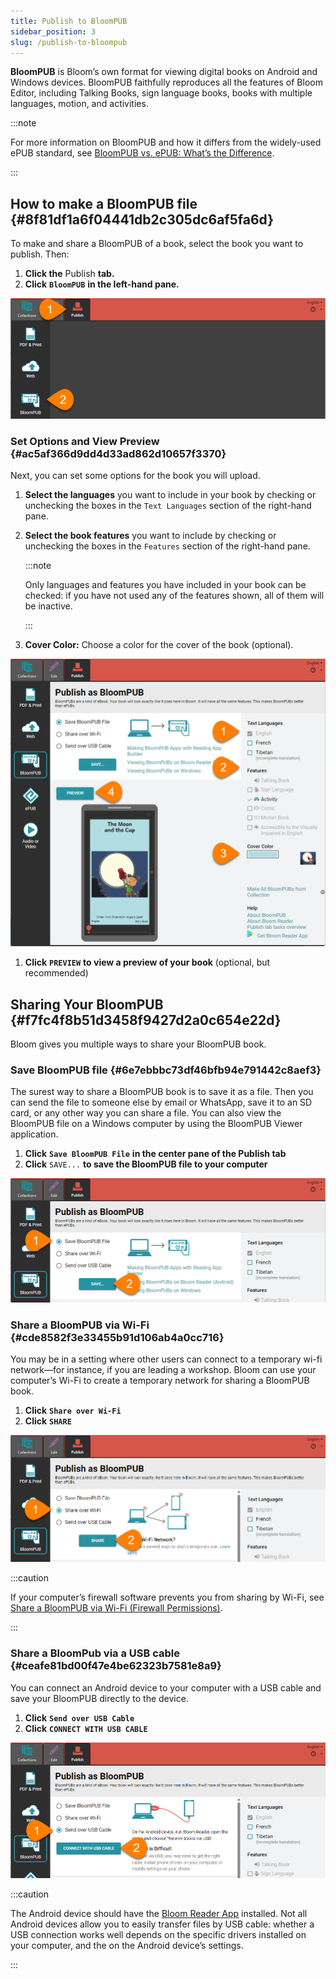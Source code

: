 ```yaml
---
title: Publish to BloomPUB
sidebar_position: 3
slug: /publish-to-bloompub
---
```




**BloomPUB** is Bloom’s own format for viewing digital books on Android and Windows devices. BloomPUB faithfully reproduces all the features of Bloom Editor, including Talking Books, sign language books, books with multiple languages, motion, and activities. 


:::note

For more information on BloomPUB and how it differs from the widely-used ePUB standard, see [BloomPUB vs. ePUB: What’s the Difference](/compare-bloomPUB-ePUB). 

:::




## How to make a BloomPUB file {#8f81df1a6f04441db2c305dc6af5fa6d}


To make and share a BloomPUB of a book, select the book you want to publish. Then: 

1. **Click the** Publish **tab.**
2. **Click** **`BloomPUB`** **in the left-hand pane.**

![](./publish-to-bloompub.5e4440af-ab0a-4c94-a88c-9ca57a035722.png)


### Set Options and View Preview {#ac5af366d9dd4d33ad862d10657f3370}


Next, you can set some options for the book you will upload. 

1. **Select the languages** you want to include in your book by checking or unchecking the boxes in the `Text Languages` section of the right-hand pane.
2. **Select the book features** you want to include by checking or unchecking the boxes in the `Features` section of the right-hand pane.

	:::note
	
	Only languages and features you have included in your book can be checked: if you have not used any of the features shown, all of them will be inactive.
	
	:::
	
	

3. **Cover Color:** Choose a color for the cover of the book (optional).

![](./publish-to-bloompub.5594640d-705d-4bd3-930f-5ef8e3945ff3.png)

1. **Click** **`PREVIEW`** **to view a preview of your book** (optional, but recommended)

## Sharing Your BloomPUB {#f7fc4f8b51d3458f9427d2a0c654e22d}


Bloom gives you multiple ways to share your BloomPUB book. 


### Save BloomPUB file {#6e7ebbbc73df46bfb94e791442c8aef3}


The surest way to share a BloomPUB book is to save it as a file. Then you can send the file to someone else by email or WhatsApp, save it to an SD card, or any other way you can share a file. You can also view the BloomPUB file on a Windows computer by using the BloomPUB Viewer application. 

1. **Click** **`Save BloomPUB File`** **in the center pane of the Publish tab**
2. **Click** `SAVE...` **to save the BloomPUB file to your computer**

![](./publish-to-bloompub.78b68d61-e5bb-4a86-88d7-7abb24725cb1.png)


### Share a BloomPUB via Wi-Fi {#cde8582f3e33455b91d106ab4a0cc716}


You may be in a setting where other users can connect to a temporary wi-fi network—for instance, if you are leading a workshop. Bloom can use your computer’s Wi-Fi to create a temporary network for sharing a BloomPUB book. 

1. **Click** **`Share over Wi-Fi`**
2. **Click** **`SHARE`**

![](./publish-to-bloompub.c7d3cb49-5124-45f6-9f1d-2e20d6996fc5.png)


:::caution

If your computer’s firewall software prevents you from sharing by Wi-Fi, see [Share a BloomPUB via Wi-Fi (Firewall Permissions)](/bloom-firewall).

:::




### Share a BloomPub via a USB cable {#ceafe81bd00f47e4be62323b7581e8a9}


You can connect an Android device to your computer with a USB cable and save your BloomPUB directly to the device. 

1. **Click** **`Send over USB Cable`**
2. **Click** **`CONNECT WITH USB CABLE`**

![](./publish-to-bloompub.46adb216-6e1c-414f-80db-d75c0b3b468a.png)


:::caution

The Android device should have the [Bloom Reader App](https://bloomlibrary.org/page/resources/bloom-reader) installed. Not all Android devices allow you to easily transfer files by USB cable: whether a USB connection works well depends on the specific drivers installed on your computer, and the on the Android device’s settings. 

:::



